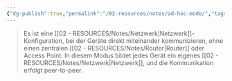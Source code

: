 ```yaml
---
{"dg-publish":true,"permalink":"/02-resources/notes/ad-hoc-mode/","tags":["netzwerk/wifi"],"noteIcon":""}
---
```


>Es ist eine [[02 - RESOURCES/Notes/Netzwerk\|Netzwerk]]-Konfiguration, bei der Geräte direkt miteinander kommunizieren, ohne einen zentralen [[02 - RESOURCES/Notes/Router\|Router]] oder Access Point. 
>In diesem Modus bildet jedes Gerät ein eigenes [[02 - RESOURCES/Notes/Netzwerk\|Netzwerk]], und die Kommunikation erfolgt peer-to-peer.